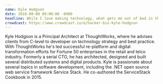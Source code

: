 ```yaml
---
name: Kyle Hodgson
date: 2018-08-08 09:00:00 -0400
headline: While I love making technology, what gets me out of bed in the morning is helping people accomplish ambitious goals.
crowdcast: https://www.crowdcast.io/e/hacker-bio-kyle-hodgson
---
```


Kyle Hodgson is a Principal Architect at ThoughtWorks, where he advises clients from C-level to developer on technology strategy and best practice. With ThoughtWorks he's led successful re-platform and digital transformation efforts for Fortune 50 enterprises in the retail and telco industry. Formerly a serial CTO, he has architected, designed and built several distributed systems and digital products. Kyle is passionate about several topics in software development, including the .NET open source web service framework Service Stack. He co-authored the ServiceStack Cookbook in 2015.